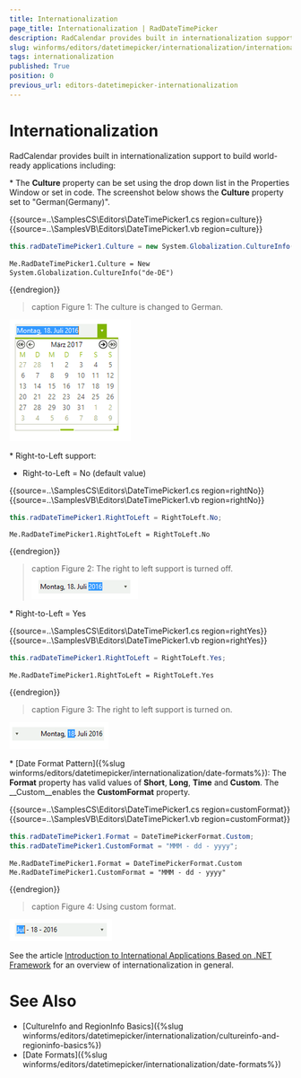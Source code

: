 ```yaml
---
title: Internationalization
page_title: Internationalization | RadDateTimePicker
description: RadCalendar provides built in internationalization support to build world-ready applications.
slug: winforms/editors/datetimepicker/internationalization/internationalization
tags: internationalization
published: True
position: 0
previous_url: editors-datetimepicker-internationalization
---
```


# Internationalization

RadCalendar provides built in internationalization support to build world-ready applications including: 

\* The __Culture__ property can be set using the drop down list in the Properties Window or set in code. The screenshot below shows the __Culture__ property set to "German(Germany)". 

{{source=..\SamplesCS\Editors\DateTimePicker1.cs region=culture}} 
{{source=..\SamplesVB\Editors\DateTimePicker1.vb region=culture}} 

````C#
this.radDateTimePicker1.Culture = new System.Globalization.CultureInfo("de-DE");

````
````VB.NET
Me.RadDateTimePicker1.Culture = New System.Globalization.CultureInfo("de-DE")

````

{{endregion}} 

>caption Figure 1: The culture is changed to German.

![editors-datetimepicker-internationalization 001](images/editors-datetimepicker-internationalization001.png)

\* Right-to-Left support:          
            

* Right-to-Left = No (default value) 

{{source=..\SamplesCS\Editors\DateTimePicker1.cs region=rightNo}} 
{{source=..\SamplesVB\Editors\DateTimePicker1.vb region=rightNo}} 

````C#
this.radDateTimePicker1.RightToLeft = RightToLeft.No;

````
````VB.NET
Me.RadDateTimePicker1.RightToLeft = RightToLeft.No

````

{{endregion}} 

>caption Figure 2: The right to left support is turned off.
![editors-datetimepicker-internationalization 002](images/editors-datetimepicker-internationalization002.png)

\*  Right-to-Left = Yes 

{{source=..\SamplesCS\Editors\DateTimePicker1.cs region=rightYes}} 
{{source=..\SamplesVB\Editors\DateTimePicker1.vb region=rightYes}} 

````C#
this.radDateTimePicker1.RightToLeft = RightToLeft.Yes;

````
````VB.NET
Me.RadDateTimePicker1.RightToLeft = RightToLeft.Yes

````

{{endregion}} 

>caption Figure 3: The right to left support is turned on.

![editors-datetimepicker-internationalization 003](images/editors-datetimepicker-internationalization003.png)

\* [Date Format Pattern]({%slug winforms/editors/datetimepicker/internationalization/date-formats%}): The __Format__ property has valid values of __Short__, __Long__, __Time__ and __Custom__. The __Custom__enables the __CustomFormat__ property.  

{{source=..\SamplesCS\Editors\DateTimePicker1.cs region=customFormat}} 
{{source=..\SamplesVB\Editors\DateTimePicker1.vb region=customFormat}} 

````C#
this.radDateTimePicker1.Format = DateTimePickerFormat.Custom;
this.radDateTimePicker1.CustomFormat = "MMM - dd - yyyy";

````
````VB.NET
Me.RadDateTimePicker1.Format = DateTimePickerFormat.Custom
Me.RadDateTimePicker1.CustomFormat = "MMM - dd - yyyy"

````

{{endregion}} 

>caption Figure 4: Using custom format.

![editors-datetimepicker-internationalization 004](images/editors-datetimepicker-internationalization004.png)

See the article [Introduction to International Applications Based on .NET Framework](http://msdn2.microsoft.com/en-us/library/t18274tk(vs.80).aspx) for an overview of internationalization in general. 

# See Also

* [CultureInfo and RegionInfo Basics]({%slug winforms/editors/datetimepicker/internationalization/cultureinfo-and-regioninfo-basics%})
* [Date Formats]({%slug winforms/editors/datetimepicker/internationalization/date-formats%})